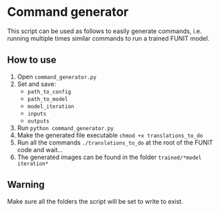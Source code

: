 # Command generator
This script can be used as follows to easily generate commands, i.e. running multiple times similar commands to run a trained FUNIT model.

## How to use
1. Open `command_generator.py`
2. Set and save:
	- `path_to_config`
	- `path_to_model`
	- `model_iteration`
	- `inputs`
	- `outputs`
3. Run `python command_generator.py`
4. Make the generated file executable `chmod +x translations_to_do`
5. Run all the commands `./translations_to_do` at the root of the FUNIT code and wait...
6. The generated images can be found in the folder `trained/*model iteration*`

## Warning
Make sure all the folders the script will be set to write to exist.
